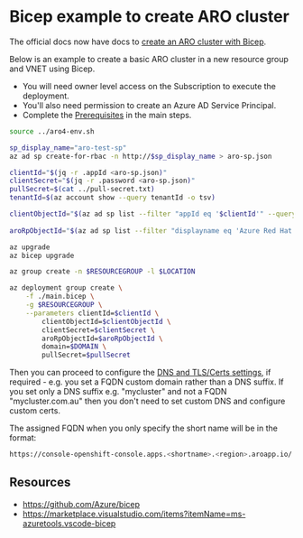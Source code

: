 Bicep example to create ARO cluster
===================================

The official docs now have docs to [create an ARO cluster with Bicep](https://learn.microsoft.com/en-us/azure/openshift/quickstart-openshift-arm-bicep-template?pivots=aro-bicep).

Below is an example to create a basic ARO cluster in a new resource group and VNET using Bicep.

* You will need owner level access on the Subscription to execute the deployment.
* You'll also need permission to create an Azure AD Service Principal.
* Complete the [Prerequisites](../README.md#prerequisites) in the main steps.

```sh
source ../aro4-env.sh

sp_display_name="aro-test-sp"
az ad sp create-for-rbac -n http://$sp_display_name > aro-sp.json

clientId="$(jq -r .appId <aro-sp.json)"
clientSecret="$(jq -r .password <aro-sp.json)"
pullSecret=$(cat ../pull-secret.txt)
tenantId=$(az account show --query tenantId -o tsv)

clientObjectId="$(az ad sp list --filter "appId eq '$clientId'" --query "[?appId=='$clientId'].id" -o tsv)"
 
aroRpObjectId="$(az ad sp list --filter "displayname eq 'Azure Red Hat OpenShift RP'" --query "[?appDisplayName=='Azure Red Hat OpenShift RP'].id" -o tsv | head -1)"

az upgrade
az bicep upgrade

az group create -n $RESOURCEGROUP -l $LOCATION

az deployment group create \
    -f ./main.bicep \
    -g $RESOURCEGROUP \
    --parameters clientId=$clientId \
        clientObjectId=$clientObjectId \
        clientSecret=$clientSecret \
        aroRpObjectId=$aroRpObjectId \
        domain=$DOMAIN \
        pullSecret=$pullSecret
```

Then you can proceed to configure the [DNS and TLS/Certs settings](../TLS.md), if required - e.g. you set a FQDN custom domain rather than a DNS suffix.
If you set only a DNS suffix e.g. "mycluster" and not a FQDN "mycluster.com.au" then you don't need to set custom DNS and configure custom certs.

The assigned FQDN when you only specify the short name will be in the format:

```sh
https://console-openshift-console.apps.<shortname>.<region>.aroapp.io/
```

Resources
---------

* https://github.com/Azure/bicep
* https://marketplace.visualstudio.com/items?itemName=ms-azuretools.vscode-bicep
